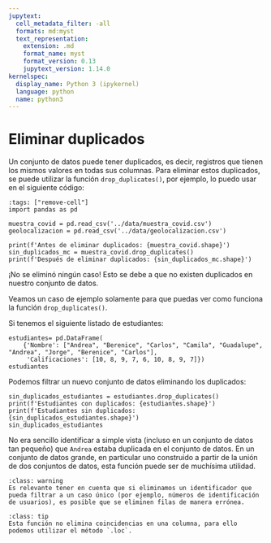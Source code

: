 ```yaml
---
jupytext:
  cell_metadata_filter: -all
  formats: md:myst
  text_representation:
    extension: .md
    format_name: myst
    format_version: 0.13
    jupytext_version: 1.14.0
kernelspec:
  display_name: Python 3 (ipykernel)
  language: python
  name: python3
---
```


# Eliminar duplicados

Un conjunto de datos puede tener duplicados, es decir, registros que tienen los mismos valores en todas sus columnas. Para eliminar estos duplicados, se puede utilizar la función `drop_duplicates()`, por ejemplo, lo puedo usar en el siguiente código:

```{code-cell} ipython
:tags: ["remove-cell"]
import pandas as pd

muestra_covid = pd.read_csv('../data/muestra_covid.csv')
geolocalizacion = pd.read_csv('../data/geolocalizacion.csv')
```

```{code-cell} ipython
print(f'Antes de eliminar duplicados: {muestra_covid.shape}')
sin_duplicados_mc = muestra_covid.drop_duplicates()
print(f'Después de eliminar duplicados: {sin_duplicados_mc.shape}')
```

¡No se eliminó ningún caso! Esto se debe a que no existen duplicados en nuestro conjunto de datos.

Veamos un caso de ejemplo solamente para que puedas ver como funciona la función `drop_duplicates()`.

Si tenemos el siguiente listado de estudiantes:

```{code-cell} ipython
estudiantes= pd.DataFrame(
    {'Nombre': ["Andrea", "Berenice", "Carlos", "Camila", "Guadalupe", "Andrea", "Jorge", "Berenice", "Carlos"],
     'Calificaciones': [10, 8, 9, 7, 6, 10, 8, 9, 7]})
estudiantes
```

Podemos filtrar un nuevo conjunto de datos eliminando los duplicados:

```{code-cell} ipython
sin_duplicados_estudiantes = estudiantes.drop_duplicates()
print(f'Estudiantes con duplicados: {estudiantes.shape}')
print(f'Estudiantes sin duplicados: {sin_duplicados_estudiantes.shape}')
sin_duplicados_estudiantes
```

No era sencillo identificar a simple vista (incluso en un conjunto de datos tan pequeño) que `Andrea` estaba duplicada en el conjunto de datos. En un conjunto de datos grande, en particular uno construido a partir de la unión de dos conjuntos de datos, esta función puede ser de muchísima utilidad.

```{admonition} Sin embargo
:class: warning
Es relevante tener en cuenta que si eliminamos un identificador que pueda filtrar a un caso único (por ejemplo, números de identificación de usuarios), es posible que se eliminen filas de manera errónea.
```

```{admonition} Importante
:class: tip
Esta función no elimina coincidencias en una columna, para ello podemos utilizar el método `.loc`.
```
